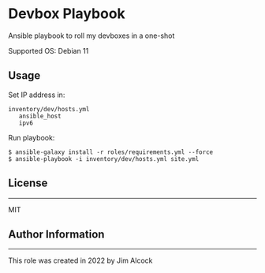 # Devbox Playbook

Ansible playbook to roll my devboxes in a one-shot

Supported OS: Debian 11

## Usage


Set IP address in:
```
inventory/dev/hosts.yml
   ansible_host 
   ipv6
```
Run playbook:
```
$ ansible-galaxy install -r roles/requirements.yml --force
$ ansible-playbook -i inventory/dev/hosts.yml site.yml
```


## License
---
MIT


## Author Information
---
This role was created in 2022 by Jim Alcock